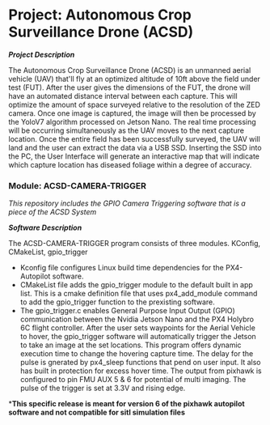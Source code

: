 # Project: Autonomous Crop Surveillance Drone (ACSD)

***Project Description***

The Autonomous Crop Surveillance Drone (ACSD) is an unmanned aerial vehicle (UAV) that'll fly at an optimized altitude of 10ft above the field under test (FUT). After the user gives the dimensions of the FUT, the drone will have an automated distance interval between each capture. This will optimize the amount of space surveyed relative to the resolution of the ZED camera. Once one image is captured, the image will then be processed by the YoloV7 algorithm processed on Jetson Nano. The real time processing will be occurring simultaneously as the UAV moves to the next capture location. Once the entire field has been successfully surveyed, the UAV will land and the user can extract the data via a USB SSD. Inserting the SSD into the PC,  the User Interface will generate an interactive map that will indicate which capture location has diseased foliage within a degree of accuracy. 

### **Module: ACSD-CAMERA-TRIGGER**
*This repository includes the GPIO Camera Triggering software that is a piece of the ACSD System*

***Software Description***

The ACSD-CAMERA-TRIGGER program consists of three modules. KConfig, CMakeList, gpio_trigger

- Kconfig file configures Linux build time dependencies for the PX4-Autopilot software. 
- CMakeList file adds the gpio_trigger module to the default built in app list. This is a cmake definition file that uses px4_add_module command to add the gpio_trigger function to the prexisting software. 
- The gpio_trigger.c enables General Purpose Input Output (GPIO) communication between the Nvidia Jetson Nano and the PX4 Holybro 6C flight controller. After the user sets waypoints for the Aerial Vehicle to hover, the gpio_trigger software will automatically trigger the Jetson to take an image at the set locations. This program  offers dynamic execution time to change the hovering capture time. The delay for the pulse is gnerated by px4_sleep functions that pend on user input. It also has built in protection for excess hover time. The output from pixhawk is configured to pin FMU AUX 5 & 6 for potential of multi imaging. The pulse of the trigger is set at 3.3V and rising edge. 

***This specific release is meant for version 6 of the pixhawk autopilot software and not compatible for sitl simulation files** 
